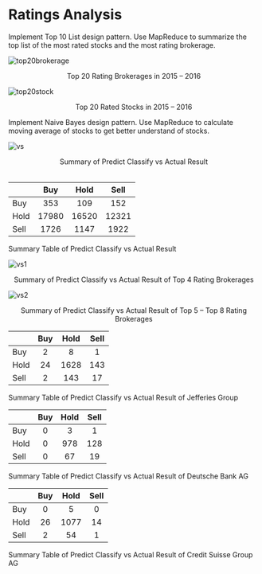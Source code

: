 # Ratings Analysis
Implement Top 10 List design pattern. Use MapReduce to summarize the top list of the most rated stocks and the most rating brokerage.<br>

![top20brokerage](https://user-images.githubusercontent.com/33438413/33235345-ca8f181e-d204-11e7-89f6-5d6f2d3fd673.png)
<br><center>Top 20 Rating Brokerages in 2015 – 2016</center>

![top20stock](https://user-images.githubusercontent.com/33438413/33235346-ca9e05e0-d204-11e7-8661-3b45a9e6b0f5.png)
<br><center>Top 20 Rated Stocks in 2015 – 2016</center>

Implement Naive Bayes design pattern. Use MapReduce to calculate moving average of stocks to get better understand of stocks.

![vs](https://user-images.githubusercontent.com/33438413/33235379-930c41ae-d205-11e7-8451-7411e0bd51c1.png)
<br><center>Summary of Predict Classify vs Actual Result</center><br>

| | Buy | Hold | Sell |
| ------ | :------: | :------: | :------: |
| Buy |	353 | 109 |	152 |
| Hold | 17980 | 16520 | 12321 |
| Sell | 1726 | 1147 | 1922 |
Summary Table of Predict Classify vs Actual Result<br>

![vs1](https://user-images.githubusercontent.com/33438413/33235377-92f5f1ba-d205-11e7-9733-f8479d959377.png)
<br><center>Summary of Predict Classify vs Actual Result of Top 4 Rating Brokerages</center>

![vs2](https://user-images.githubusercontent.com/33438413/33235378-9300abe6-d205-11e7-9ffa-638bd70490d8.png)
<br><center>Summary of Predict Classify vs Actual Result of Top 5 – Top 8 Rating Brokerages</center>

| | Buy | Hold | Sell |
| ------ | :------: | :------: | :------: |
| Buy |	2 | 8 |	1 |
| Hold | 24 | 1628 | 143 |
| Sell | 2 | 143 | 17 |
Summary Table of Predict Classify vs Actual Result of Jefferies Group<br>

| | Buy | Hold | Sell |
| ------ | :------: | :------: | :------: |
| Buy |	0 | 3 |	1 |
| Hold | 0 | 978 | 128 |
| Sell | 0 | 67 | 19 |
Summary Table of Predict Classify vs Actual Result of Deutsche Bank AG<br>

| | Buy | Hold | Sell |
| ------ | :------: | :------: | :------: |
| Buy |	0 | 5 |	0 |
| Hold | 26 | 1077 | 14 |
| Sell | 2 | 54 | 1 |
Summary Table of Predict Classify vs Actual Result of Credit Suisse Group AG<br>
